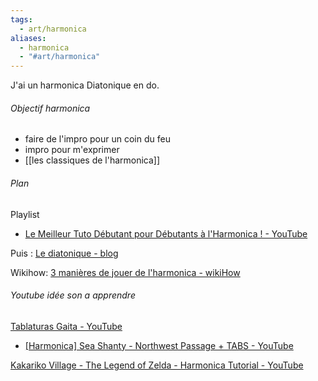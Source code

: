 ```yaml
---
tags:
  - art/harmonica
aliases:
  - harmonica
  - "#art/harmonica"
---
```

J'ai un harmonica Diatonique en do.

###### Objectif harmonica
- faire de l'impro pour un coin du feu
- impro pour m'exprimer
- [[les classiques de l'harmonica]]

###### Plan


Playlist
- [Le Meilleur Tuto Débutant pour Débutants à l'Harmonica ! - YouTube](https://www.youtube.com/watch?v=1yQt6Zd-oPQ&list=PLvzzwD-BqyWleRpptPjIuqOWimVzOpC-M)

Puis : [Le diatonique - blog](http://www.apprendrelharmonica-leblog.com/l-harmonica-diatonique.html)

Wikihow: [3 manières de jouer de l'harmonica - wikiHow](https://fr.wikihow.com/jouer-de-l%27harmonica)


###### Youtube idée son a apprendre  
[Tablaturas Gaita - YouTube](https://www.youtube.com/@tablaturasgaita2589)

- [\[Harmonica\] Sea Shanty - Northwest Passage + TABS - YouTube](https://www.youtube.com/watch?v=uvDLFCm-nBI)


[Kakariko Village - The Legend of Zelda - Harmonica Tutorial - YouTube](https://www.youtube.com/watch?v=a7E0pr0HwW0&list=PLT0uAskO-6cJlnGJAvazpaVUCxS8TeVTl)
